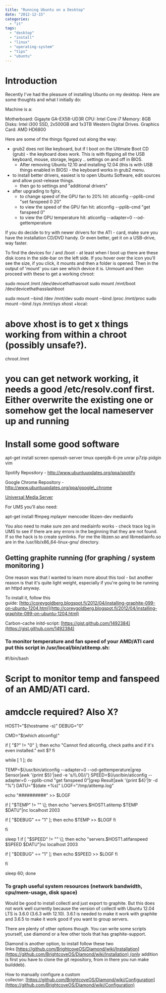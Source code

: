 ```yaml
---
title: "Running Ubuntu on a Desktop"
date: "2012-12-15"
categories: 
  - "it"
tags: 
  - "desktop"
  - "install"
  - "linux"
  - "operating-system"
  - "tips"
  - "ubuntu"
---
```


# Introduction

Recently I've had the pleasure of installing Ubuntu on my desktop. Here are some thoughts and what I initially do:

Machine is a:

Motherboard: Gigayte GA-EX58-UD3R CPU: Intel Core i7 Memory: 8GB Disks: Intel i300 SSD, 2x500GB and 1x3TB Western Digital Drives. Graphics Card: AMD HD6800

Here are some of the things figured out along the way:

- grub2 does not like keyboard, but if I boot on the Ultimate Boot CD (grub) - the keyboard does work. This is with flipping all the USB keyboard, mouse, storage, legacy .. settings on and off in BIOS.
    - After removing Ubuntu 12.10 and installing 12.04 (this is with USB things enabled in BIOS) - the keyboard works in grub2 menu.
- to install better drivers, easiest is to open Ubuntu Software, edit sources and allow post-release things.
    - then go to settings and "additional drivers"
- after upgrading to fglrx,
    - to change speed of the GPU fan to 20% hit: aticonfig --pplib-cmd "set fanspeed 0 20"
    - to view the speed of the GPU fan hit: aticonfig --pplib-cmd "get fanspeed 0"
    - to view the GPU temperature hit: aticonfig --adapter=0 --od-gettemperature

If you do decide to try with newer drivers for the ATI - card, make sure you have the installation CD/DVD handy. Or even better, get it on a USB-drive, way faster.

To find the devices for / and /boot - at least when I boot up there are these disk icons in the side-bar on the left side. If you hover over the icon you'll see the size, if you click, it mounts and then a folder is opened. Then in the output of 'mount' you can see which device it is. Unmount and then proceed with these to get a working chroot:

sudo mount /mnt /dev/devicethathasroot
sudo mount /mnt/boot /dev/devicethathasslashboot

sudo mount ‐‐bind /dev /mnt/dev
sudo mount ‐‐bind /proc /mnt/proc
sudo mount ‐‐bind /sys /mnt/sys
xhost +local:
# above xhost is to get x things working from within a chroot (possibly unsafe?).
chroot /mnt
# you can get network working, it needs a good /etc/resolv.conf first. Either overwrite the existing one or somehow get the local nameserver up and running

# Install some good software

apt-get install screen openssh-server tmux openjdk-6-jre unrar p7zip pidgin vim

Spotify Repository - http://www.ubuntuupdates.org/ppa/spotify

Google Chrome Repository - http://www.ubuntuupdates.org/ppa/google\_chrome

[Universal Media Server](http://www.universalmediaserver.com/ "fork of ps3 media server")

For UMS you'll also need:

apt-get install ffmpeg mplayer mencoder libzen-dev mediainfo

You also need to make sure zen and mediainfo works - check trace log in UMS to see if there are any errors in the beginning that they are not found. If so the hack is to create symlinks. For me the libzen.so and libmediainfo.so are in the /usr/lib/x86\_64-linux-gnu/ directory.

## Getting graphite running (for graphing / system monitoring )

One reason was that I wanted to learn more about this tool - but another reason is that it's quite light weight, especially if you're going to be running an httpd anyway.

To install it, follow this guide: [http://coreygoldberg.blogspot.fi/2012/04/installing-graphite-099-on-ubuntu-1204.html](http://coreygoldberg.blogspot.fi/2012/04/installing-graphite-099-on-ubuntu-1204.html)

Carbon-cache initd-script: [https://gist.github.com/1492384](https://gist.github.com/1492384)

### To monitor temperature and fan speed of your AMD/ATI card put this script in /usr/local/bin/atitemp.sh:

#!/bin/bash
# Script to monitor temp and fanspeed of an AMD/ATI card.
# amdccle required? Also X?

HOST1="$(hostname -s)"
DEBUG="0"

CMD="$(which aticonfig)"

if \[ "$?" != "0" \]; then
        echo "Cannot find aticonfig, check paths and if it's even installed."
        exit $?
fi

while \[ 1 \];
do

TEMP=$(/usr/bin/aticonfig --adapter=0 --od-gettemperature|grep Sensor|awk '{print $5}'|sed -e 's/\\.00//')
SPEED=$(/usr/bin/aticonfig --adapter=0 --pplib-cmd "get fanspeed 0"|grep Result|awk '{print $4}'|tr -d "%")
DATU="$(date +%s)"
LOGF="/tmp/atitemp.log"

echo "##########" >> $LOGF

if \[ "$TEMP" != "" \]; then
echo "servers.$HOST1.atitemp $TEMP $DATU"|nc localhost 2003

if \[ "$DEBUG" == "1" \]; then
echo $TEMP >> $LOGF
fi

fi

sleep 1
if \[ "$SPEED" != "" \]; then
echo "servers.$HOST1.atifanspeed $SPEED $DATU"|nc localhost 2003

if \[ "$DEBUG" == "1" \]; then
echo $SPEED >> $LOGF
fi

fi

sleep 60;
done

### To graph useful system resources (network bandwidth, cpu/mem-usage, disk space)

Would be good to install collectl and just export to graphite. But this does not work well currently because the version of collectl with Ubuntu 12.04 LTS is 3.6.0 (3.6.3 with 12.10). 3.6.1 is needed to make it work with graphite and 3.6.5 to make it work good if you want to group servers.

There are plenty of other options though. You can write some scripts yourself, use diamond or a few other tools that has graphite-support.

Diamond is another option, to install follow these two links [https://github.com/BrightcoveOS/Diamond/wiki/Installation](https://github.com/BrightcoveOS/Diamond/wiki/Installation) (only addition is first you have to clone the git repository, from in there you run make builddeb).

How to manually configure a custom collector: [https://github.com/BrightcoveOS/Diamond/wiki/Configuration](https://github.com/BrightcoveOS/Diamond/wiki/Configuration)
